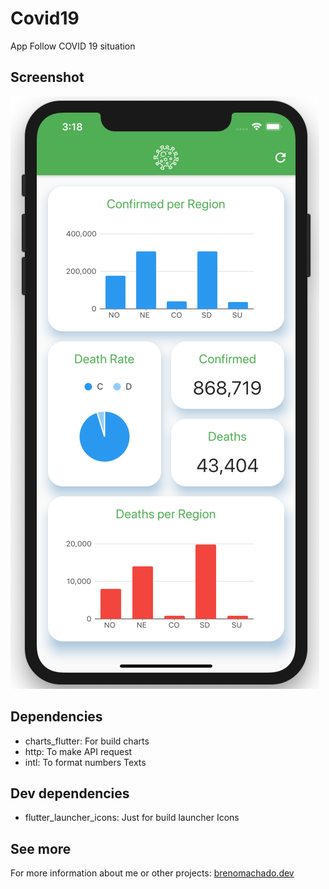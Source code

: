 # Covid19

App Follow COVID 19 situation

## Screenshot
![Covid19 Dashboard](demo/demo.png)

## Dependencies
- charts_flutter: For build charts
- http: To make API request
- intl: To format numbers Texts  

## Dev dependencies
- flutter_launcher_icons: Just for build launcher Icons

## See more
For more information about me or other projects: [brenomachado.dev](https://brenomachado.dev)